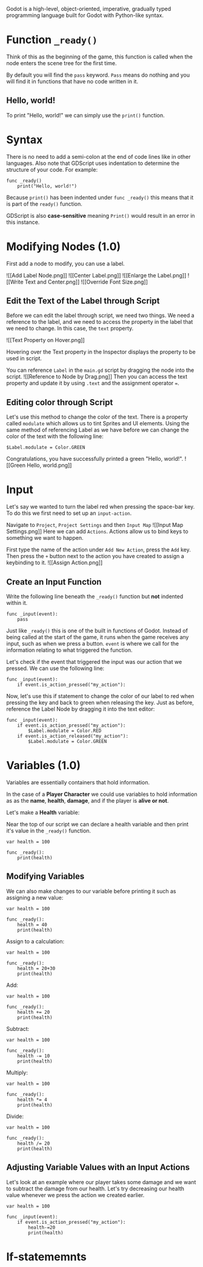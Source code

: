 Godot is a high-level, object-oriented, imperative, gradually typed programming language built for Godot with Python-like syntax.

# Function `_ready()`

Think of this as the beginning of the game, this function is called when the node enters the scene tree for the first time.

By default you will find the `pass` keyword. `Pass` means do nothing and you will find it in functions that have no code written in it.

## Hello, world!

To print "Hello, world!" we can simply use the `print()` function.

# Syntax

There is no need to add a semi-colon at the end of code lines like in other languages. Also note that GDScript uses indentation to determine the structure of your code. For example:

```gdscript
func _ready()
	print("Hello, world!")
```

Because `print()` has been indented under `func _ready()` this means that it is part of the `ready()` function.

GDScript is also **case-sensitive** meaning `Print()` would result in an error in this instance.

# Modifying Nodes (1.0)

First add a node to modify, you can use a label.


![[Add Label Node.png]]
![[Center Label.png]]
![[Enlarge the Label.png]]
![[Write Text and Center.png]]
![[Override Font Size.png]]
## Edit the Text of the Label through Script

Before we can edit the label through script, we need two things. We need a reference to the label, and we need to access the property in the label that we need to change. In this case, the `text` property.

![[Text Property on Hover.png]]

Hovering over the Text property in the Inspector displays the property to be used in script.

You can reference `Label` in the `main.gd` script by dragging the node into the script.
![[Reference to Node by Drag.png]]
Then you can access the text property and update it by using `.text` and the assignment operator `=`.

## Editing color through Script

Let's use this method to change the color of the text. There is a property called `modulate` which allows us to tint Sprites and UI elements. Using the same method of referencing Label as we have before we can change the color of the text with the following line:

```gdscript
$Label.modulate = Color.GREEN
```

Congratulations, you have successfully printed a green "Hello, world!".
![[Green Hello, world.png]]

# Input

Let's say we wanted to turn the label red when pressing the space-bar key. To do this we first need to set up an `input-action`.

Navigate to `Project`, `Project Settings` and then `Input Map`
![[Input Map Settings.png]]
Here we can add `Actions`. Actions allow us to bind keys to something we want to happen.

First type the name of the action under `Add New Action`, press the `Add` key. Then press the `+` button next to the action you have created to assign a keybinding to it.
![[Assign Action.png]]
## Create an Input Function

Write the following line beneath the `_ready()` function but **not** indented within it.

```gdscript
func _input(event):
	pass
```

Just like `_ready()` this is one of the built in functions of Godot. Instead of being called at the start of the game, it runs when the game receives any input, such as when we press a button. `event` is where we call for the information relating to what triggered the function.

Let's check if the event that triggered the input was our action that we pressed. We can use the following line:

```gdscript
func _input(event):
	if event.is_action_pressed("my_action"):
```

Now, let's use this if statement to change the color of our label to red when pressing the key and back to green when releasing the key. Just as before, reference the Label Node by dragging it into the text editor:

```gdscript
func _input(event):
	if event.is_action_pressed("my_action"):
		$Label.modulate = Color.RED
	if event.is_action_released("my_action"):
		$Label.modulate = Color.GREEN
```

# Variables (1.0)

Variables are essentially containers that hold information.

In the case of a **Player Character** we could use variables to hold information as as the **name**, **health**, **damage**, and if the player is **alive or not**.

Let's make a **Health** variable:

Near the top of our script we can declare a health variable and then print it's value in the `_ready()` function.

```gdscript
var health = 100

func _ready():
	print(health)
```

## Modifying Variables
We can also make changes to our variable before printing it such as assigning a new value:
```gdscript
var health = 100

func _ready():
	health = 40
	print(health)
```

Assign to a calculation:
```gdscript
var health = 100

func _ready():
	health = 20+30
	print(health)
```

Add:
```gdscript
var health = 100

func _ready():
	health += 20
	print(health)
```

Subtract:
```gdscript
var health = 100

func _ready():
	health -= 10
	print(health)
```

Multiply:
```gdscript
var health = 100

func _ready():
	health *= 4
	print(health)
```

Divide:
```gdscript
var health = 100

func _ready():
	health /= 20
	print(health)
```

## Adjusting Variable Values with an Input Actions

Let's look at an example where our player takes some damage and we want to subtract the damage from our health. Let's try decreasing our health value whenever we press the action we created earlier.

```gdscript
var health = 100

func _input(event):
	if event.is_action_pressed("my_action"):
		health-=20
		print(health)
```

# If-statememnts

